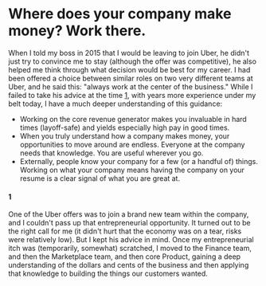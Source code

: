 # Where does your company make money? Work there.

When I told my boss in 2015 that I would be leaving to join Uber, he didn't just try to convince me to stay (although the offer was competitive), he also helped me think through what decision would be best for my career. I had been offered a choice between similar roles on two very different teams at Uber, and he said this: "always work at the center of the business." While I failed to take his advice at the time [1](#1), with years more experience under my belt today, I have a much deeper understanding of this guidance:
- Working on the core revenue generator makes you invaluable in hard times (layoff-safe) and yields especially high pay in good times.
- When you truly understand how a company makes money, your opportunities to move around are endless. Everyone at the company needs that knowledge. You are useful wherever you go.
- Externally, people know your company for a few (or a handful of) things. Working on what your company means  having the company on your resume is a clear signal of what you are great at. 

#### 1 
One of the Uber offers was to join a brand new team within the company, and I couldn't pass up that entrepreneurial opportunity. It turned out to be the right call for me (it didn't hurt that the economy was on a tear, risks were relatively low). But I kept his advice in mind. Once my entrepreneurial itch was (temporarily, somewhat) scratched, I moved to the Finance team, and then the Marketplace team, and then core Product, gaining a deep understanding of the dollars and cents of the business and then applying that knowledge to building the things our customers wanted.
